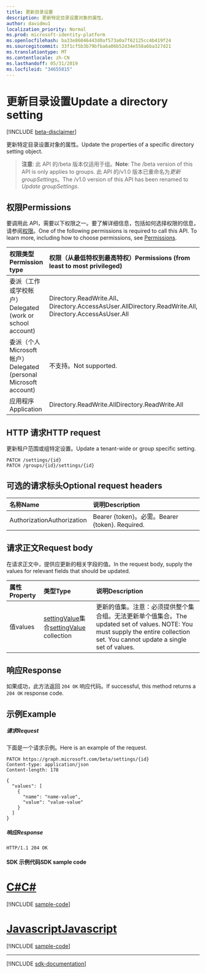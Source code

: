 ```yaml
---
title: 更新目录设置
description: 更新特定目录设置对象的属性。
author: davidmu1
localization_priority: Normal
ms.prod: microsoft-identity-platform
ms.openlocfilehash: ba33e86046443d0af573a0a7f62125cc4b419f24
ms.sourcegitcommit: 33f1cf5b3b79bfba6a06b52d34e558a6ba327d21
ms.translationtype: MT
ms.contentlocale: zh-CN
ms.lasthandoff: 05/31/2019
ms.locfileid: "34655815"
---
```

# <a name="update-a-directory-setting"></a><span data-ttu-id="c054d-103">更新目录设置</span><span class="sxs-lookup"><span data-stu-id="c054d-103">Update a directory setting</span></span>

[!INCLUDE [beta-disclaimer](../../includes/beta-disclaimer.md)]

<span data-ttu-id="c054d-104">更新特定目录设置对象的属性。</span><span class="sxs-lookup"><span data-stu-id="c054d-104">Update the properties of a specific directory setting object.</span></span>

> <span data-ttu-id="c054d-105">**注意**: 此 API 的/beta 版本仅适用于组。</span><span class="sxs-lookup"><span data-stu-id="c054d-105">**Note**: The /beta version of this API is only applies to groups.</span></span> <span data-ttu-id="c054d-106">此 API 的/v1.0 版本已重命名为*更新 groupSettings*。</span><span class="sxs-lookup"><span data-stu-id="c054d-106">The /v1.0 version of this API has been renamed to *Update groupSettings*.</span></span>

## <a name="permissions"></a><span data-ttu-id="c054d-107">权限</span><span class="sxs-lookup"><span data-stu-id="c054d-107">Permissions</span></span>
<span data-ttu-id="c054d-p102">要调用此 API，需要以下权限之一。要了解详细信息，包括如何选择权限的信息，请参阅[权限](/graph/permissions-reference)。</span><span class="sxs-lookup"><span data-stu-id="c054d-p102">One of the following permissions is required to call this API. To learn more, including how to choose permissions, see [Permissions](/graph/permissions-reference).</span></span>

|<span data-ttu-id="c054d-110">权限类型</span><span class="sxs-lookup"><span data-stu-id="c054d-110">Permission type</span></span>      | <span data-ttu-id="c054d-111">权限（从最低特权到最高特权）</span><span class="sxs-lookup"><span data-stu-id="c054d-111">Permissions (from least to most privileged)</span></span>              |
|:--------------------|:---------------------------------------------------------|
|<span data-ttu-id="c054d-112">委派（工作或学校帐户）</span><span class="sxs-lookup"><span data-stu-id="c054d-112">Delegated (work or school account)</span></span> | <span data-ttu-id="c054d-113">Directory.ReadWrite.All、Directory.AccessAsUser.All</span><span class="sxs-lookup"><span data-stu-id="c054d-113">Directory.ReadWrite.All, Directory.AccessAsUser.All</span></span>    |
|<span data-ttu-id="c054d-114">委派（个人 Microsoft 帐户）</span><span class="sxs-lookup"><span data-stu-id="c054d-114">Delegated (personal Microsoft account)</span></span> | <span data-ttu-id="c054d-115">不支持。</span><span class="sxs-lookup"><span data-stu-id="c054d-115">Not supported.</span></span>    |
|<span data-ttu-id="c054d-116">应用程序</span><span class="sxs-lookup"><span data-stu-id="c054d-116">Application</span></span> | <span data-ttu-id="c054d-117">Directory.ReadWrite.All</span><span class="sxs-lookup"><span data-stu-id="c054d-117">Directory.ReadWrite.All</span></span> |

## <a name="http-request"></a><span data-ttu-id="c054d-118">HTTP 请求</span><span class="sxs-lookup"><span data-stu-id="c054d-118">HTTP request</span></span>
<!-- { "blockType": "ignored" } -->
<span data-ttu-id="c054d-119">更新租户范围或组特定设置。</span><span class="sxs-lookup"><span data-stu-id="c054d-119">Update a tenant-wide or group specific setting.</span></span>
```http
PATCH /settings/{id}
PATCH /groups/{id}/settings/{id}
```
## <a name="optional-request-headers"></a><span data-ttu-id="c054d-120">可选的请求标头</span><span class="sxs-lookup"><span data-stu-id="c054d-120">Optional request headers</span></span>
| <span data-ttu-id="c054d-121">名称</span><span class="sxs-lookup"><span data-stu-id="c054d-121">Name</span></span>       | <span data-ttu-id="c054d-122">说明</span><span class="sxs-lookup"><span data-stu-id="c054d-122">Description</span></span>|
|:-----------|:-----------|
| <span data-ttu-id="c054d-123">Authorization</span><span class="sxs-lookup"><span data-stu-id="c054d-123">Authorization</span></span>  | <span data-ttu-id="c054d-p103">Bearer {token}。必需。</span><span class="sxs-lookup"><span data-stu-id="c054d-p103">Bearer {token}. Required.</span></span>|

## <a name="request-body"></a><span data-ttu-id="c054d-126">请求正文</span><span class="sxs-lookup"><span data-stu-id="c054d-126">Request body</span></span>
<span data-ttu-id="c054d-127">在请求正文中，提供应更新的相关字段的值。</span><span class="sxs-lookup"><span data-stu-id="c054d-127">In the request body, supply the values for relevant fields that should be updated.</span></span> 

| <span data-ttu-id="c054d-128">属性</span><span class="sxs-lookup"><span data-stu-id="c054d-128">Property</span></span>     | <span data-ttu-id="c054d-129">类型</span><span class="sxs-lookup"><span data-stu-id="c054d-129">Type</span></span>   |<span data-ttu-id="c054d-130">说明</span><span class="sxs-lookup"><span data-stu-id="c054d-130">Description</span></span>|
|:---------------|:--------|:----------|
| <span data-ttu-id="c054d-131">值</span><span class="sxs-lookup"><span data-stu-id="c054d-131">values</span></span> | <span data-ttu-id="c054d-132">[settingValue](../resources/settingvalue.md)集合</span><span class="sxs-lookup"><span data-stu-id="c054d-132">[settingValue](../resources/settingvalue.md) collection</span></span> | <span data-ttu-id="c054d-p104">更新的值集。注意：必须提供整个集合组。无法更新单个值集合。</span><span class="sxs-lookup"><span data-stu-id="c054d-p104">The updated set of values.  NOTE: You must supply the entire collection set. You cannot update a single set of values.</span></span> |

## <a name="response"></a><span data-ttu-id="c054d-136">响应</span><span class="sxs-lookup"><span data-stu-id="c054d-136">Response</span></span>

<span data-ttu-id="c054d-137">如果成功，此方法返回 `204 OK` 响应代码。</span><span class="sxs-lookup"><span data-stu-id="c054d-137">If successful, this method returns a `204 OK` response code.</span></span>

## <a name="example"></a><span data-ttu-id="c054d-138">示例</span><span class="sxs-lookup"><span data-stu-id="c054d-138">Example</span></span>
##### <a name="request"></a><span data-ttu-id="c054d-139">请求</span><span class="sxs-lookup"><span data-stu-id="c054d-139">Request</span></span>
<span data-ttu-id="c054d-140">下面是一个请求示例。</span><span class="sxs-lookup"><span data-stu-id="c054d-140">Here is an example of the request.</span></span>
<!-- {
  "blockType": "request",
  "name": "update_directorysetting"
}-->
```http
PATCH https://graph.microsoft.com/beta/settings/{id}
Content-type: application/json
Content-length: 178

{
  "values": [
    {
      "name": "name-value",
      "value": "value-value"
    }
  ]
}
```
##### <a name="response"></a><span data-ttu-id="c054d-141">响应</span><span class="sxs-lookup"><span data-stu-id="c054d-141">Response</span></span>
<!-- {
  "blockType": "response",
  "truncated": true,
  "@odata.type": "microsoft.graph.directorysetting"
} -->
```http
HTTP/1.1 204 OK
```
#### <a name="sdk-sample-code"></a><span data-ttu-id="c054d-142">SDK 示例代码</span><span class="sxs-lookup"><span data-stu-id="c054d-142">SDK sample code</span></span>
# <a name="ctabcs"></a>[<span data-ttu-id="c054d-143">C#</span><span class="sxs-lookup"><span data-stu-id="c054d-143">C#</span></span>](#tab/cs)
[!INCLUDE [sample-code](../includes/update_directorysetting-Cs-snippets.md)]

# <a name="javascripttabjavascript"></a>[<span data-ttu-id="c054d-144">Javascript</span><span class="sxs-lookup"><span data-stu-id="c054d-144">Javascript</span></span>](#tab/javascript)
[!INCLUDE [sample-code](../includes/update_directorysetting-Javascript-snippets.md)]

---

[!INCLUDE [sdk-documentation](../includes/snippets_sdk_documentation_link.md)]

<!-- uuid: 8fcb5dbc-d5aa-4681-8e31-b001d5168d79
2015-10-25 14:57:30 UTC -->
<!--
{
  "type": "#page.annotation",
  "description": "Update directorysetting",
  "keywords": "",
  "section": "documentation",
  "tocPath": "",
  "suppressions": [
    "Error: /api-reference/beta/api/directorysetting-update.md:\r\n      BookmarkMissing: '[#tab/cs](C#)'. Did you mean: #c (score: 5)",
    "Error: /api-reference/beta/api/directorysetting-update.md:\r\n      BookmarkMissing: '[#tab/javascript](Javascript)'. Did you mean: #javascript (score: 4)"
  ]
}
-->
